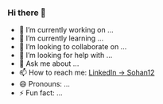 ### Hi there 👋

- 🔭 I’m currently working on ...
- 🌱 I’m currently learning ...
- 👯 I’m looking to collaborate on ...
- 🤔 I’m looking for help with ...
- 💬 Ask me about ...
- 📫 How to reach me: [LinkedIn -> Sohan12](https://www.linkedin.com/in/sohan12/)
- 😄 Pronouns: ...
- ⚡ Fun fact: ...

